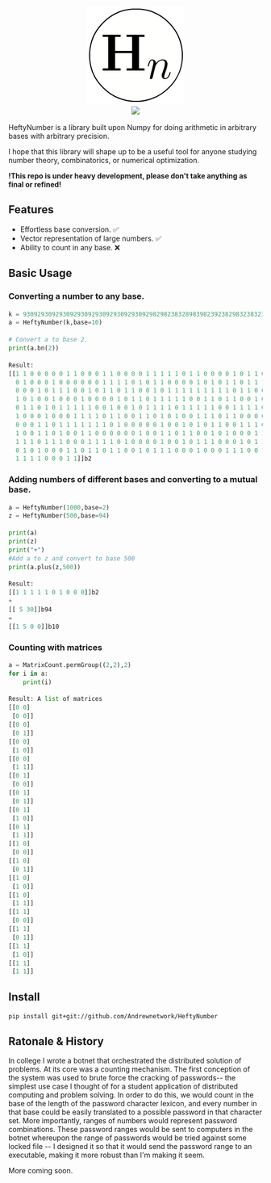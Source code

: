 <p align="center">
  <img src="hn_logo.png"><br/>
  <a href="https://travis-ci.org/Andrewnetwork/HeftyNumber"><img src="https://travis-ci.org/Andrewnetwork/HeftyNumber.svg?branch=master"></a>
</p>

HeftyNumber is a library built upon Numpy for doing arithmetic in arbitrary bases with arbitrary precision. 

I hope that this library will shape up to be a useful tool for anyone studying number theory, combinatorics, or 
numerical optimization. 

**!This repo is under heavy development, please don't take anything as final or refined!**

## Features
* Effortless base conversion. ✅
* Vector representation of large numbers. ✅
* Ability to count in any base. ❌

## Basic Usage

### Converting a number to any base. 
```python
k = 930929309293092930929309293092930929829823832898398239238298323832328398329839283982938928398329839829839829389283
a = HeftyNumber(k,base=10)

# Convert a to base 2. 
print(a.bn(2))

Result:
[[1 1 0 0 0 0 0 1 1 0 0 0 1 1 0 0 0 0 1 1 1 1 1 0 1 1 0 0 0 0 1 0 1 1 0 1 1
  0 1 0 0 0 1 0 0 0 0 0 0 1 1 1 1 0 1 0 1 1 0 0 0 0 1 0 1 0 1 1 0 1 1 1 1 1
  0 0 0 1 0 1 1 1 0 0 1 0 1 1 0 1 1 0 0 1 0 1 1 1 1 1 1 1 1 1 0 1 1 0 0 0 1
  1 0 1 0 0 1 0 0 0 1 0 0 0 0 1 0 1 1 0 1 1 1 1 1 0 0 1 1 0 1 1 0 0 1 0 0 0
  0 1 1 0 1 0 1 1 1 1 1 0 0 1 0 0 1 0 1 1 1 1 0 1 1 1 1 1 0 0 1 1 1 1 0 0 1
  1 0 0 0 1 0 0 0 1 1 1 1 0 1 1 0 0 1 1 0 1 0 1 0 0 1 1 1 0 1 1 0 0 0 0 0 1
  0 0 0 1 1 0 1 1 1 1 1 1 1 0 1 0 0 0 0 0 1 0 0 1 0 1 0 1 1 0 0 1 1 1 0 0 1
  1 0 0 1 1 0 1 0 0 1 1 0 0 0 0 0 0 1 0 0 1 1 0 1 1 0 0 1 0 1 0 0 0 1 1 0 1
  1 1 1 0 1 1 1 0 0 0 1 1 1 1 0 1 0 0 0 0 1 0 0 1 0 1 1 1 0 0 0 1 0 1 1 1 0
  0 1 0 1 0 0 0 1 1 0 1 1 0 1 1 0 0 1 0 1 1 1 0 0 0 1 0 0 0 1 1 1 0 0 1 1 1
  1 1 1 1 0 0 0 1 1]]b2
```
### Adding numbers of different bases and converting to a mutual base. 
```python
a = HeftyNumber(1000,base=2)
z = HeftyNumber(500,base=94)

print(a)
print(z)
print("+")
#Add a to z and convert to base 500
print(a.plus(z,500))

Result:
[[1 1 1 1 1 0 1 0 0 0]]b2
+
[[ 5 30]]b94
=
[[1 5 0 0]]b10
```
### Counting with matrices
```python
a = MatrixCount.permGroup((2,2),2)
for i in a:
    print(i)
    
Result: A list of matrices
[[0 0]
 [0 0]]
[[0 0]
 [0 1]]
[[0 0]
 [1 0]]
[[0 0]
 [1 1]]
[[0 1]
 [0 0]]
[[0 1]
 [0 1]]
[[0 1]
 [1 0]]
[[0 1]
 [1 1]]
[[1 0]
 [0 0]]
[[1 0]
 [0 1]]
[[1 0]
 [1 0]]
[[1 0]
 [1 1]]
[[1 1]
 [0 0]]
[[1 1]
 [0 1]]
[[1 1]
 [1 0]]
[[1 1]
 [1 1]]


```

## Install 
```
pip install git+git://github.com/Andrewnetwork/HeftyNumber
```

## Ratonale & History
In college I wrote a botnet that orchestrated the distributed solution of problems. At its core was a counting mechanism. 
The first conception of the system was used to brute force the cracking of passwords-- the simplest use case I thought of 
for a student application of distributed computing and problem solving. In order to do this, we would count in the base 
of the length of the password character lexicon, and every number in that base could be easily translated to a possible 
password in that character set. More importantly, ranges of numbers would represent password combinations. These password 
ranges would be sent to computers in the botnet whereupon the range of passwords would be tried against some locked file 
-- I designed it so that it would send the password range to an executable, making it more robust than I'm making it seem. 

More coming soon. 